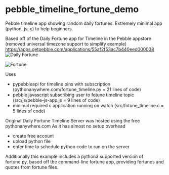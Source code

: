 # pebble_timeline_fortune_demo
Pebble timeline app showing random daily fortunes.  Extremely minimal app (python, js, c) to help beginners.

Based off of the Daily Fortune app for Timeline in the Pebble appstore (removed universal timezone support to simplify example)
https://apps.getpebble.com/applications/55af2f53ac7b440eed000038
![Daily Fortune](https://www.filepicker.io/api/file/JCMdtCzkTD1XyA36bDAp/convert?h=160&w=360)

![Fortune](https://www.filepicker.io/api/file/DHCuKERS3yXkCXuf24YM/convert?h=168&w=14)

Uses 
* pypebbleapi for timeline pins with subscription (pythonanywhere.com/fortune_timeline.py = 21 lines of code)
* pebble javascript subscribing user to fotune timeline topic (src/js/pebble-js-app.js = 9 lines of code)
* minimal required c application running on watch (src/fotune_timeline.c = 5 lines of code)

Original Daily Fortune Timeline Server was hosted using the free pythonanywhere.com
As it has almost no setup overhead 
* create free account
* upload python file
* enter time to schedule python code to run on the server

Additionally this example includes a python3 supported version of fortune.py, based off the command-line fortune app, providing fortunes and quotes from fortune files.
